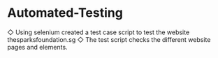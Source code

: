 # Automated-Testing
◇ Using selenium created a test case script to test the website thesparksfoundation.sg ◇ The test script checks the different website pages and elements.
